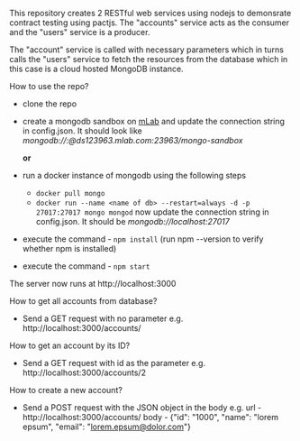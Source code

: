 This repository creates 2 RESTful web services using nodejs to demonsrate contract testing using pactjs. The "accounts" service acts as the consumer and the "users" service is a producer.

The "account" service is called with necessary parameters which in turns calls the "users" service to fetch the resources from the database which in this case is a cloud hosted MongoDB instance.

How to use the repo?
- clone the repo
- create a mongodb sandbox on [mLab](https://mlab.com/databases/mongo-sandbox) and update the connection string in config.json. It should look like *mongodb://<dbuser>:<dbpassword>@ds123963.mlab.com:23963/mongo-sandbox*

    **or**
- run a docker instance of mongodb using the following steps
    - `docker pull mongo`
    - `docker run --name <name of db> --restart=always -d -p 27017:27017 mongo mongod`
    now update the connection string in config.json. It should be *mongodb://localhost:27017*
- execute the command - `npm install` (run npm --version to verify whether npm is installed)
- execute the command - `npm start`

The server now runs at http://localhost:3000

How to get all accounts from database?
- Send a GET request with no parameter e.g. http://localhost:3000/accounts/

How to get an account by its ID?
- Send a GET request with id as the parameter e.g. http://localhost:3000/accounts/2

How to create a new account?
- Send a POST request with the JSON object in the body
    e.g. url - http://localhost:3000/accounts/
        body - {"id": "1000", "name": "lorem epsum", "email": "lorem.epsum@dolor.com"}
